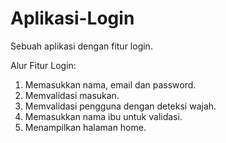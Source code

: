 # Aplikasi-Login
Sebuah aplikasi dengan fitur login.

Alur Fitur Login:
1. Memasukkan nama, email dan password.
2. Memvalidasi masukan.
3. Memvalidasi pengguna dengan deteksi wajah.
4. Memasukkan nama ibu untuk validasi.
5. Menampilkan halaman home.
